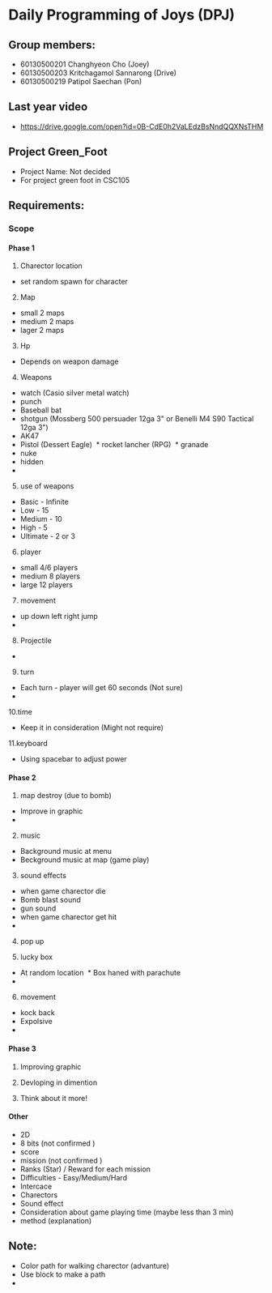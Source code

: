 # Daily Programming of Joys (DPJ)
## Group members:
   * 60130500201 Changhyeon Cho (Joey)
   * 60130500203 Kritchagamol Sannarong (Drive)
   * 60130500219 Patipol Saechan (Pon)

## Last year video
  * https://drive.google.com/open?id=0B-CdE0h2VaLEdzBsNndQQXNsTHM

## Project Green_Foot
  * Project Name: Not decided
  * For project green foot in CSC105

## Requirements:
### Scope
#### Phase 1
1. Charector location
  * set random spawn for character
      
2. Map
  * small 2 maps
  * medium 2 maps
  * lager 2 maps
    
3. Hp 
  * Depends on weapon damage
  
4. Weapons 
  * watch (Casio silver metal watch)
  * punch 
  * Baseball bat 
  * shotgun (Mossberg 500 persuader 12ga 3" or Benelli M4 S90 Tactical 12ga 3")
  * AK47
  * Pistol (Dessert Eagle)
  * rocket lancher (RPG)
  * granade
  * nuke
  * hidden
  * 
    
5. use of weapons
  * Basic - Infinite
  * Low - 15
  * Medium  - 10
  * High - 5
  * Ultimate - 2 or 3
    
6. player
  * small 4/6 players 
  * medium 8 players
  * large 12 players 
    
7. movement
  * up down left right jump
  * 
      
8. Projectile 
  * 
  
9. turn
  * Each turn - player will get 60 seconds (Not sure)
  *
  
10.time
  * Keep it in consideration (Might not require)
  
11.keyboard
  * Using spacebar to adjust power
  
#### Phase 2
1. map destroy (due to bomb)
  * Improve in graphic
  * 
  
2. music
  * Background music at menu
  * Beckground music at map (game play)
  
3. sound effects
  * when game charector die
  * Bomb blast sound
  * gun sound
  * when game charector get hit
  *
  
4. pop up
  
5. lucky box
  * At random location
  * Box haned with parachute
  *
  
6. movement
  * kock back
  * Expolsive
  *
  
#### Phase 3
1. Improving graphic

2. Devloping in dimention

3. Think about it more!
  
#### Other
  * 2D
  * 8 bits (not confirmed )
  * score
  * mission (not confirmed )
  * Ranks (Star) / Reward for each mission
  * Difficulties - Easy/Medium/Hard
  * Intercace
  * Charectors
  * Sound effect
  * Consideration about game playing time (maybe less than 3 min)
  * method (explanation)




## Note:
  * Color path for walking charector (advanture)
  * Use block to make a path
  *
